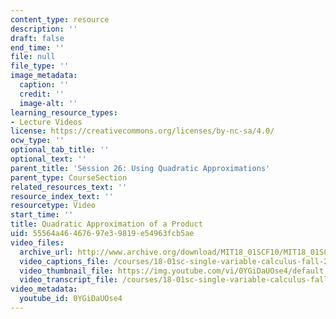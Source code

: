 ```yaml
---
content_type: resource
description: ''
draft: false
end_time: ''
file: null
file_type: ''
image_metadata:
  caption: ''
  credit: ''
  image-alt: ''
learning_resource_types:
- Lecture Videos
license: https://creativecommons.org/licenses/by-nc-sa/4.0/
ocw_type: ''
optional_tab_title: ''
optional_text: ''
parent_title: 'Session 26: Using Quadratic Approximations'
parent_type: CourseSection
related_resources_text: ''
resource_index_text: ''
resourcetype: Video
start_time: ''
title: Quadratic Approximation of a Product
uid: 55564a46-4676-97e3-9819-e54963fcb5ae
video_files:
  archive_url: http://www.archive.org/download/MIT18_01SCF10/MIT18_01SCF10Rec_18_300k.mp4
  video_captions_file: /courses/18-01sc-single-variable-calculus-fall-2010/3f6ac228ae2a5e2db9717f0268d2074d_0YGiDaUOse4.vtt
  video_thumbnail_file: https://img.youtube.com/vi/0YGiDaUOse4/default.jpg
  video_transcript_file: /courses/18-01sc-single-variable-calculus-fall-2010/a4ba651c7fa46e73636320e155d1c38a_0YGiDaUOse4.pdf
video_metadata:
  youtube_id: 0YGiDaUOse4
---
```


